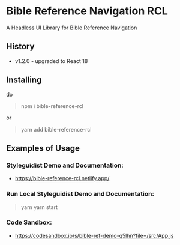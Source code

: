 
# Bible Reference Navigation RCL

A Headless UI Library for Bible Reference Navigation

## History
- v1.2.0 - upgraded to React 18

## Installing
do

> npm i bible-reference-rcl

or

> yarn add bible-reference-rcl


## Examples of Usage

### Styleguidist Demo and Documentation:
- https://bible-reference-rcl.netlify.app/

### Run Local Styleguidist Demo and Documentation:

> yarn
> yarn start


### Code Sandbox:
- https://codesandbox.io/s/bible-ref-demo-q5lhn?file=/src/App.js
